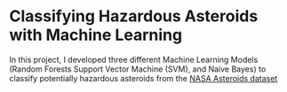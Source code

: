 # Classifying Hazardous Asteroids with Machine Learning

In this project, I developed three different Machine Learning Models (Random Forests Support Vector Machine (SVM), and Naive Bayes) to classify potentially hazardous asteroids from the [NASA Asteroids dataset](http://neo.jpl.nasa.gov/) <br/>
